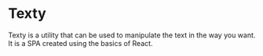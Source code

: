 # Texty
Texty is a utility that can be used to manipulate the text in the way you want. It is a SPA created using the basics of React.
